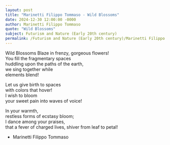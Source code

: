 ```yaml
---
layout: post
title: "Marinetti Filippo Tommaso - Wild Blossoms"
date: 2024-12-30 12:00:00 -0000
author: Marinetti Filippo Tommaso
quote: "Wild Blossoms"
subject: Futurism and Nature (Early 20th century)
permalink: /Futurism and Nature (Early 20th century)/Marinetti Filippo Tommaso/Marinetti Filippo Tommaso - Wild Blossoms
---
```


Wild Blossoms
Blaze in frenzy, gorgeous flowers!  
You fill the fragmentary spaces  
huddling upon the paths of the earth,  
we sing together while  
elements blend!  

Let us give birth to spaces  
with colors that hover!  
I wish to bloom  
your sweet pain into waves of voice!

In your warmth,  
restless forms of ecstasy bloom;  
I dance among your praises,  
that a fever of charged lives,
shiver from leaf to petal!

- Marinetti Filippo Tommaso
